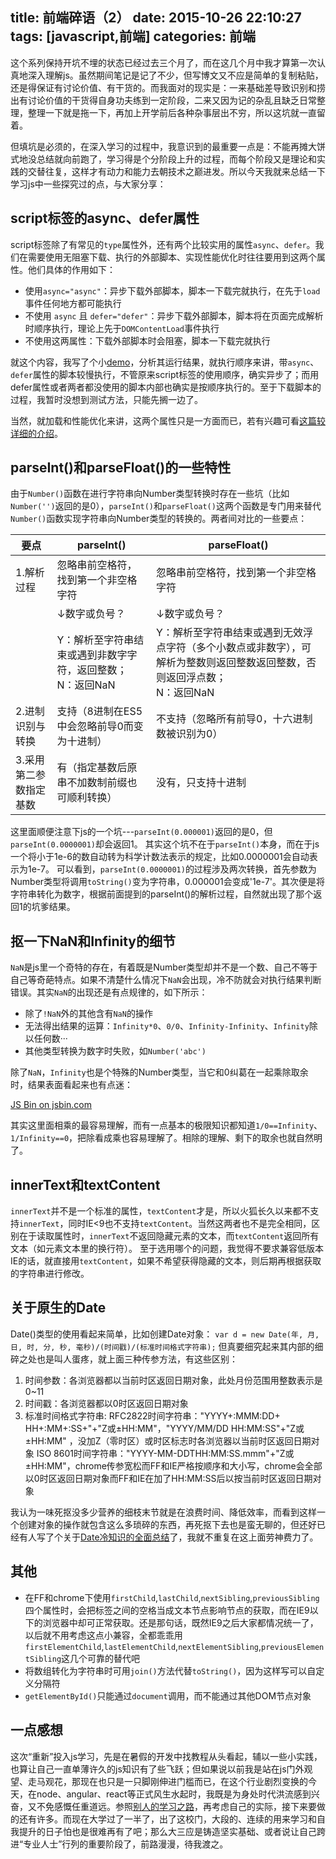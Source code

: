 title: 前端碎语（2）
date: 2015-10-26 22:10:27
tags: [javascript,前端]
categories: 前端
---
这个系列保持开坑不埋的状态已经过去三个月了，而在这几个月中我才算第一次认真地深入理解js。虽然期间笔记是记了不少，但写博文又不应是简单的复制粘贴，还是得保证有讨论价值、有干货的。而我面对的现实是：一来基础差导致识别和捞出有讨论价值的干货得自身功夫练到一定阶段，二来又因为记的杂乱且缺乏日常整理，整理一下就是拖一下，再加上开学前后各种杂事层出不穷，所以这坑就一直留着。

但填坑是必须的，在深入学习的过程中，我意识到的最重要一点是：不能再摊大饼式地没总结就向前跑了，学习得是个分阶段上升的过程，而每个阶段又是理论和实践的交替往复，这样才有动力和能力去朝技术之巅进发。所以今天我就来总结一下学习js中一些探究过的点，与大家分享：

## script标签的async、defer属性
script标签除了有常见的`type`属性外，还有两个比较实用的属性`async`、`defer`。我们在需要使用无阻塞下载、执行的外部脚本、实现性能优化时往往要用到这两个属性。他们具体的作用如下：

* 使用`async="async"`：异步下载外部脚本，脚本一下载完就执行，在先于`load`事件任何地方都可能执行
* 不使用 `async` 且 `defer="defer"`：异步下载外部脚本，脚本将在页面完成解析时顺序执行，理论上先于`DOMContentLoad`事件执行
* 不使用这两属性：下载外部脚本时会阻塞，脚本一下载完就执行

就这个内容，我写了个小[demo](http://levonlin.github.io/script-tag-test/)，分析其运行结果，就执行顺序来讲，带`async`、`defer`属性的脚本较慢执行，不管原来script标签的使用顺序，确实异步了；而用defer属性或者两者都没使用的脚本内部也确实是按顺序执行的。至于下载脚本的过程，我暂时没想到测试方法，只能先搁一边了。

当然，就加载和性能优化来讲，这两个属性只是一方面而已，若有兴趣可看[这篇较详细的介绍](http://www.ibm.com/developerworks/cn/web/1308_caiys_jsload/index.html)。

## parseInt()和parseFloat()的一些特性
由于`Number()`函数在进行字符串向Number类型转换时存在一些坑（比如`Number('')`返回的是0），`parseInt()`和`parseFloat()`这两个函数是专门用来替代`Number()`函数实现字符串向Number类型的转换的。两者间对比的一些要点：

要点|parseInt()|parseFloat()
 ---|---|---
1.解析过程            |忽略串前空格符，找到第一个非空格字符        |忽略串前空格符，找到第一个非空格字符
					  |↓数字或负号？                              |      ↓数字或负号？
                      |Y：解析至字符串结束或遇到非数字字符，返回整数；<br>N：返回NaN|Y：解析至字符串结束或遇到无效浮点字符（多个小数点或非数字），可解析为整数则返回整数返回整数，否则返回浮点数；<br>N：返回NaN
2.进制识别与转换      |支持（8进制在ES5中会忽略前导0而变为十进制） |不支持（忽略所有前导0，十六进制数被识别为0）
3.采用第二参数指定基数|有（指定基数后原串不加数制前缀也可顺利转换）|没有，只支持十进制

这里面顺便注意下js的一个坑---`parseInt(0.000001)`返回的是0，但`parseInt(0.0000001)`却会返回1。
其实这个坑不在于`parseInt()`本身，而在于js一个将小于1e-6的数自动转为科学计数法表示的规定，比如0.0000001会自动表示为1e-7。
可以看到，`parseInt(0.0000001)`的过程涉及两次转换，首先参数为Number类型将调用`toString()`变为字符串，0.000001会变成'1e-7'。其次便是将字符串转化为数字，根据前面提到的parseInt()的解析过程，自然就出现了那个返回1的坑爹结果。

## 抠一下NaN和Infinity的细节
`NaN`是js里一个奇特的存在，有着既是Number类型却并不是一个数、自己不等于自己等奇葩特点。如果不清楚什么情况下`NaN`会出现，冷不防就会对执行结果判断错误。其实`NaN`的出现还是有点规律的，如下所示：

* 除了`!NaN`外的其他含有`NaN`的操作
* 无法得出结果的运算：`Infinity*0`、`0/0`、`Infinity-Infinity`、`Infinity`除以任何数···
* 其他类型转换为数字时失败，如`Number('abc')`

除了`NaN`，`Infinity`也是个特殊的Number类型，当它和0纠葛在一起乘除取余时，结果表面看起来也有点迷：

<a class="jsbin-embed" href="http://jsbin.com/binuso/embed?js,console">JS Bin on jsbin.com</a><script src="http://static.jsbin.com/js/embed.min.js?3.35.3"></script>

其实这里面相乘的最容易理解，而有一点基本的极限知识都知道`1/0==Infinity`、`1/Infinity==0`，把除看成乘也容易理解了。相除的理解、剩下的取余也就自然明了。

## innerText和textContent
`innerText`并不是一个标准的属性，`textContent`才是，所以火狐长久以来都不支持`innerText`，同时IE<9也不支持`textContent`。当然这两者也不是完全相同，区别在于读取属性时，`innerText`不返回隐藏元素的文本，而`textContent`返回所有文本（如元素文本里的换行符）。
至于选用哪个的问题，我觉得不要求兼容低版本IE的话，就直接用`textContent`，如果不希望获得隐藏的文本，则后期再根据获取的字符串进行修改。

## 关于原生的Date
Date()类型的使用看起来简单，比如创建Date对象：
`var d = new Date(年, 月, 日, 时, 分, 秒, 毫秒)/(时间戳)/(标准时间格式字符串);`
但真要细究起来其内部的细碎之处也是叫人蛋疼，就上面三种传参方法，有这些区别：

1. 时间参数：各浏览器都以当前时区返回日期对象，此处月份范围用整数表示是0~11
2. 时间戳：各浏览器都以0时区返回日期对象
3. 标准时间格式字符串:
RFC2822时间字符串："YYYY+:MMM:DD+ HH+:MM+:SS+"+"Z或±HH:MM"，"YYYY/MM/DD HH:MM:SS"+"Z或±HH:MM" ，没加Z（零时区）或时区标志时各浏览器以当前时区返回日期对象
ISO 8601时间字符串："YYYY-MM-DDTHH:MM:SS.mmm"+"Z或±HH:MM"，chrome传参宽松而FF和IE严格按顺序和大小写，chrome会全部以0时区返回日期对象而FF和IE在加了HH:MM:SS后以按当前时区返回日期对象

我认为一味死抠没多少营养的细枝末节就是在浪费时间、降低效率，而看到这样一个创建对象的操作就包含这么多琐碎的东西，再死抠下去也是蛮无聊的，但还好已经有人写了个关于[Date冷知识的全面总结](http://segmentfault.com/a/1190000003710954)了，我就不重复在这上面劳神费力了。


## 其他
* 在FF和chrome下使用`firstChild`,`lastChild`,`nextSibling`,`previousSibling`四个属性时，会把标签之间的空格当成文本节点影响节点的获取，而在IE9以下的浏览器中却可正常获取。还是那句话，既然IE9之后大家都情况统一了，以后就不用考虑这点小兼容，全都乖乖用`firstElementChild`,`lastElementChild`,`nextElementSibling`,`previousElementSibling`这几个可靠的替代吧
* 将数组转化为字符串时可用`join()`方法代替`toString()`，因为这样写可以自定义分隔符
* `getElementById()`只能通过`document`调用，而不能通过其他DOM节点对象

## 一点感想
这次“重新”投入js学习，先是在暑假的开发中找教程从头看起，辅以一些小实践，也算让自己一直单薄许久的js知识有了些飞跃；但如果说以前我是站在js门外观望、走马观花，那现在也只是一只脚刚伸进门槛而已，在这个行业剧烈变换的今天，在node、angular、react等正式风生水起时，我既是为身处时代洪流感到兴奋，又不免感慨任重道远。参照[别人的学习之路](https://github.com/qiu-deqing/FE-learning)，再考虑自己的实际，接下来要做的还有许多。而现在大学过了一半了，出了这校门，大段的、连续的用来学习和自我提升的日子怕也是很难再有了吧；那么大三应是铸造坚实基础、或者说让自己跨进“专业人士”行列的重要阶段了，前路漫漫，待我渡之。
